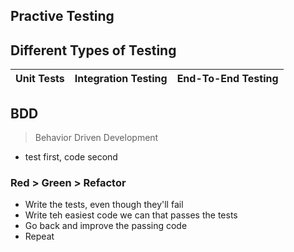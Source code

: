 ## Practive Testing

## Different Types of Testing

| __Unit Tests__ |  __Integration Testing__ | __End-To-End Testing__ |
| -- | -- | -- |


## BDD
> Behavior Driven Development

-   test first, code second

### Red > Green > Refactor
-   Write the tests, even though they'll fail
-   Write teh easiest code we can that passes the tests
-   Go back and improve the passing code
-   Repeat